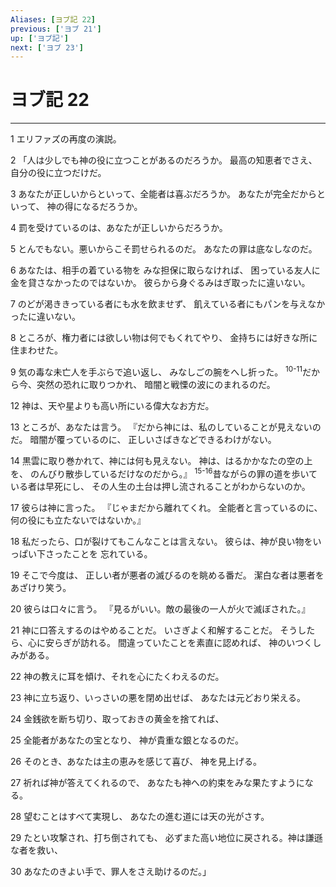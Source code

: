 ```yaml
---
Aliases: [ヨブ記 22]
previous: ['ヨブ 21']
up: ['ヨブ記']
next: ['ヨブ 23']
---
```

# ヨブ記 22

***




1 
エリファズの再度の演説。 



2 
「人は少しでも神の役に立つことがあるのだろうか。 最高の知恵者でさえ、自分の役に立つだけだ。 



3 
あなたが正しいからといって、全能者は喜ぶだろうか。 あなたが完全だからといって、 神の得になるだろうか。 



4 
罰を受けているのは、あなたが正しいからだろうか。 



5 
とんでもない。悪いからこそ罰せられるのだ。 あなたの罪は底なしなのだ。 



6 
あなたは、相手の着ている物を みな担保に取らなければ、 困っている友人に金を貸さなかったのではないか。 彼らから身ぐるみはぎ取ったに違いない。 



7 
のどが渇ききっている者にも水を飲ませず、 飢えている者にもパンを与えなかったに違いない。 



8 
ところが、権力者には欲しい物は何でもくれてやり、 金持ちには好きな所に住まわせた。 



9 
気の毒な未亡人を手ぶらで追い返し、 みなしごの腕をへし折った。 <sup class="versenum">10-11</sup>だから今、突然の恐れに取りつかれ、 暗闇と戦慄の波にのまれるのだ。 



12 
神は、天や星よりも高い所にいる偉大なお方だ。 



13 
ところが、あなたは言う。 『だから神には、私のしていることが見えないのだ。 暗闇が覆っているのに、 正しいさばきなどできるわけがない。 



14 
黒雲に取り巻かれて、神には何も見えない。 神は、はるかかなたの空の上を、 のんびり散歩しているだけなのだから。』 <sup class="versenum">15-16</sup>昔ながらの罪の道を歩いている者は早死にし、 その人生の土台は押し流されることがわからないのか。 



17 
彼らは神に言った。 『じゃまだから離れてくれ。 全能者と言っているのに、 何の役にも立たないではないか。』 



18 
私だったら、口が裂けてもこんなことは言えない。 彼らは、神が良い物をいっぱい下さったことを 忘れている。 



19 
そこで今度は、 正しい者が悪者の滅びるのを眺める番だ。 潔白な者は悪者をあざけり笑う。 



20 
彼らは口々に言う。 『見るがいい。敵の最後の一人が火で滅ぼされた。』 



21 
神に口答えするのはやめることだ。 いさぎよく和解することだ。 そうしたら、心に安らぎが訪れる。 間違っていたことを素直に認めれば、 神のいつくしみがある。 



22 
神の教えに耳を傾け、それを心にたくわえるのだ。 



23 
神に立ち返り、いっさいの悪を閉め出せば、 あなたは元どおり栄える。 



24 
金銭欲を断ち切り、取っておきの黄金を捨てれば、 



25 
全能者があなたの宝となり、 神が貴重な銀となるのだ。 



26 
そのとき、あなたは主の恵みを感じて喜び、 神を見上げる。 



27 
祈れば神が答えてくれるので、 あなたも神への約束をみな果たすようになる。 



28 
望むことはすべて実現し、 あなたの進む道には天の光がさす。 



29 
たとい攻撃され、打ち倒されても、 必ずまた高い地位に戻される。神は謙遜な者を救い、 



30 
あなたのきよい手で、罪人をさえ助けるのだ。」

